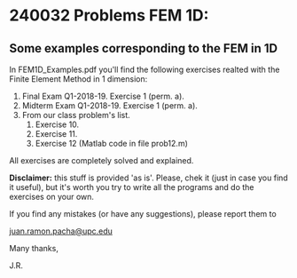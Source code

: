 # 240032 Problems FEM 1D: 
## Some examples corresponding to the FEM in 1D

In FEM1D_Examples.pdf you'll find the following exercises realted
with the Finite Element Method in 1 dimension:

1. Final Exam Q1-2018-19. Exercise 1 (perm. a).
1. Midterm Exam Q1-2018-19. Exercise 1 (perm. a).
1. From our class problem's list.
    1. Exercise 10.
    1. Exercise 11.
    1. Exercise 12 (Matlab code in file prob12.m)

All exercises are completely solved  and explained.

**Disclaimer:** this stuff is provided 'as is'. Please, chek it (just in case 
you find it useful), but it's worth you try to write all the programs and do the
exercises on your own.

If you find any mistakes (or have any suggestions), please report them to 

juan.ramon.pacha@upc.edu 

Many thanks,

J.R.
